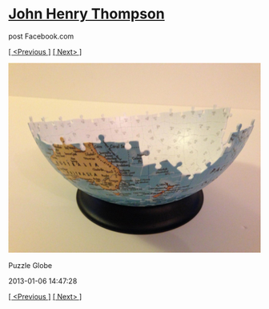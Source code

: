 # [John Henry Thompson](../README.md)
post Facebook.com

[[ <Previous ]](2013-01-06-2.md) [[ Next> ]](2013-01-06-4.md)

[![](../media/2013-01-06/Puzzle-Globe-2.jpg)](../README.md)

Puzzle Globe

2013-01-06 14:47:28

[[ <Previous ]](2013-01-06-2.md) [[ Next> ]](2013-01-06-4.md)